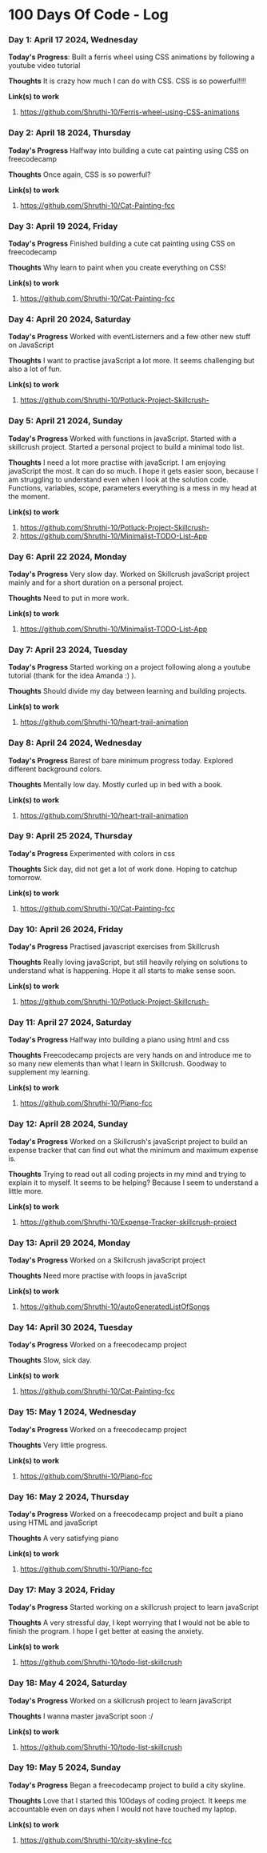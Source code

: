 # 100 Days Of Code - Log

### Day 1: April 17 2024, Wednesday

**Today's Progress**: Built a ferris wheel using CSS animations by following a youtube video tutorial 

**Thoughts** It is crazy how much I can do with CSS. CSS is so powerful!!!!

**Link(s) to work**
1. https://github.com/Shruthi-10/Ferris-wheel-using-CSS-animations


### Day 2: April 18 2024, Thursday

**Today's Progress** Halfway into building a cute cat painting using CSS on freecodecamp

**Thoughts** Once again, CSS is so powerful?

**Link(s) to work**
1. https://github.com/Shruthi-10/Cat-Painting-fcc


### Day 3: April 19 2024, Friday

**Today's Progress** Finished building a cute cat painting using CSS on freecodecamp

**Thoughts** Why learn to paint when you create everything on CSS!

**Link(s) to work**
1. https://github.com/Shruthi-10/Cat-Painting-fcc


### Day 4: April 20 2024, Saturday

**Today's Progress** Worked with eventListerners and a few other new stuff on JavaScript  

**Thoughts** I want to practise javaScript a lot more. It seems challenging but also a lot of fun. 

**Link(s) to work**
1. https://github.com/Shruthi-10/Potluck-Project-Skillcrush-


### Day 5: April 21 2024, Sunday

**Today's Progress** Worked with functions in javaScript. Started with a skillcrush project. Started a personal project to build a minimal todo list.          

**Thoughts** I need a lot more practise with javaScript. I am enjoying javaScript the most. It can do so much. I hope it gets easier soon, because I am struggling to understand even when I look at the solution code. Functions, variables, scope, parameters everything is a mess in my head at the moment.  

**Link(s) to work**
1. https://github.com/Shruthi-10/Potluck-Project-Skillcrush-
2. https://github.com/Shruthi-10/Minimalist-TODO-List-App


### Day 6: April 22 2024, Monday

**Today's Progress** Very slow day. Worked on Skillcrush javaScript project mainly and for a short duration on a personal project.    

**Thoughts** Need to put in more work. 

**Link(s) to work**
1. https://github.com/Shruthi-10/Minimalist-TODO-List-App


### Day 7: April 23 2024, Tuesday

**Today's Progress** Started working on a project following along a youtube tutorial (thank for the idea Amanda :) ).   

**Thoughts** Should divide my day between learning and building projects. 

**Link(s) to work**
1. https://github.com/Shruthi-10/heart-trail-animation


### Day 8: April 24 2024, Wednesday

**Today's Progress** Barest of bare minimum progress today. Explored different background colors.  

**Thoughts** Mentally low day. Mostly curled up in bed with a book. 

**Link(s) to work**
1. https://github.com/Shruthi-10/heart-trail-animation


### Day 9: April 25 2024, Thursday

**Today's Progress** Experimented with colors in css

**Thoughts** Sick day, did not get a lot of work done. Hoping to catchup tomorrow. 

**Link(s) to work**
1. https://github.com/Shruthi-10/Cat-Painting-fcc


### Day 10: April 26 2024, Friday

**Today's Progress** Practised javascript exercises from Skillcrush

**Thoughts** Really loving javaScript, but still heavily relying on solutions to understand what is happening. Hope it all starts to make sense soon. 

**Link(s) to work**
1. https://github.com/Shruthi-10/Potluck-Project-Skillcrush-


### Day 11: April 27 2024, Saturday

**Today's Progress** Halfway into building a piano using html and css

**Thoughts** Freecodecamp projects are very hands on and introduce me to so many new elements than what I learn in Skillcrush. Goodway to supplement my learning. 

**Link(s) to work**
1. https://github.com/Shruthi-10/Piano-fcc


### Day 12: April 28 2024, Sunday

**Today's Progress** Worked on a Skillcrush's javaScript project to build an expense tracker that can find out what the minimum and maximum expense is. 

**Thoughts** Trying to read out all coding projects in my mind and trying to explain it to myself. It seems to be helping? Because I seem to understand a little more. 

**Link(s) to work**
1. https://github.com/Shruthi-10/Expense-Tracker-skillcrush-project


### Day 13: April 29 2024, Monday

**Today's Progress** Worked on a Skillcrush javaScript project

**Thoughts** Need more practise with loops in javaScript

**Link(s) to work**
1. https://github.com/Shruthi-10/autoGeneratedListOfSongs


### Day 14: April 30 2024, Tuesday

**Today's Progress** Worked on a freecodecamp project

**Thoughts** Slow, sick day. 

**Link(s) to work**
1. https://github.com/Shruthi-10/Cat-Painting-fcc


### Day 15: May 1 2024, Wednesday

**Today's Progress** Worked on a freecodecamp project

**Thoughts** Very little progress. 

**Link(s) to work**
1. https://github.com/Shruthi-10/Piano-fcc


### Day 16: May 2 2024, Thursday

**Today's Progress** Worked on a freecodecamp project and built a piano using HTML and javaScript

**Thoughts** A very satisfying piano 

**Link(s) to work**
1. https://github.com/Shruthi-10/Piano-fcc


### Day 17: May 3 2024, Friday

**Today's Progress** Started working on a skillcrush project to learn javaScript

**Thoughts** A very stressful day, I kept worrying that I would not be able to finish the program. I hope I get better at easing the anxiety. 

**Link(s) to work**
1. https://github.com/Shruthi-10/todo-list-skillcrush


### Day 18: May 4 2024, Saturday

**Today's Progress** Worked on a skillcrush project to learn javaScript

**Thoughts** I wanna master javaScript soon :/

**Link(s) to work**
1. https://github.com/Shruthi-10/todo-list-skillcrush


### Day 19: May 5 2024, Sunday

**Today's Progress** Began a freecodecamp project to build a city skyline. 

**Thoughts** Love that I started this 100days of coding project. It keeps me accountable even on days when I would not have touched my laptop. 

**Link(s) to work**
1. https://github.com/Shruthi-10/city-skyline-fcc
